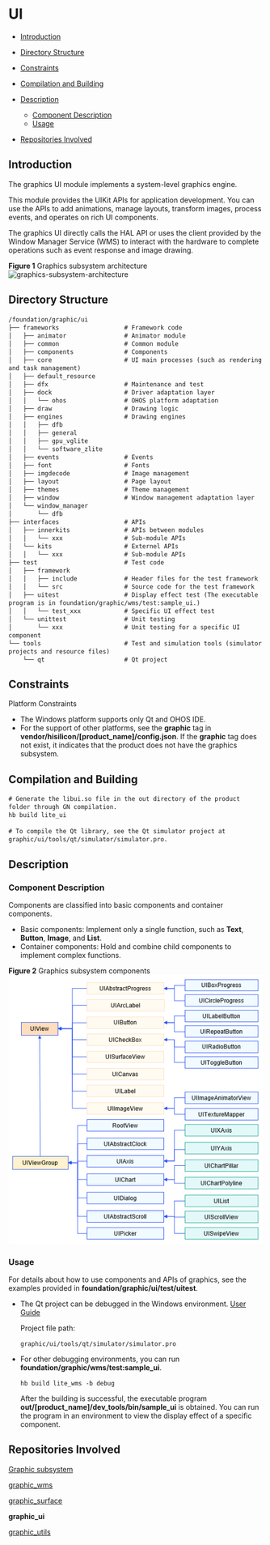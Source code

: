 # UI<a name="EN-US_TOPIC_0000001123180295"></a>

-   [Introduction](#section11660541593)
-   [Directory Structure](#section161941989596)
-   [Constraints](#section119744591305)
-   [Compilation and Building](#section137768191623)
-   [Description](#section1312121216216)
    -   [Component Description](#section66002422015)
    -   [Usage](#section129654513264)

-   [Repositories Involved](#section1371113476307)

## Introduction<a name="section11660541593"></a>

The graphics UI module implements a system-level graphics engine.

This module provides the UIKit APIs for application development. You can use the APIs to add animations, manage layouts, transform images, process events, and operates on rich UI components.

The graphics UI directly calls the HAL API or uses the client provided by the Window Manager Service \(WMS\) to interact with the hardware to complete operations such as event response and image drawing.

**Figure  1**  Graphics subsystem architecture<a name="fig1358754417214"></a>  
![](figures/graphics-subsystem-architecture.png "graphics-subsystem-architecture")

## Directory Structure<a name="section161941989596"></a>

```
/foundation/graphic/ui
├── frameworks                  # Framework code
│   ├── animator                # Animator module
│   ├── common                  # Common module
│   ├── components              # Components
│   ├── core                    # UI main processes (such as rendering and task management)
│   ├── default_resource
│   ├── dfx                     # Maintenance and test
│   ├── dock                    # Driver adaptation layer
│   │   └── ohos                # OHOS platform adaptation
│   ├── draw                    # Drawing logic
│   ├── engines                 # Drawing engines
│   │   ├── dfb
│   │   ├── general
│   │   ├── gpu_vglite
│   │   └── software_zlite
│   ├── events                  # Events
│   ├── font                    # Fonts
│   ├── imgdecode               # Image management
│   ├── layout                  # Page layout
│   ├── themes                  # Theme management
│   ├── window                  # Window management adaptation layer
│   └── window_manager
│       └── dfb
├── interfaces                  # APIs
│   ├── innerkits               # APIs between modules
│   │   └── xxx                 # Sub-module APIs
│   └── kits                    # Externel APIs
│   │   └── xxx                 # Sub-module APIs
├── test                        # Test code
│   ├── framework
│   │   ├── include             # Header files for the test framework
│   │   └── src                 # Source code for the test framework
│   ├── uitest                  # Display effect test (The executable program is in foundation/graphic/wms/test:sample_ui.)
│   │   └── test_xxx            # Specific UI effect test
│   └── unittest                # Unit testing
│       └── xxx                 # Unit testing for a specific UI component
└── tools                       # Test and simulation tools (simulator projects and resource files)
    └── qt                      # Qt project
```

## Constraints<a name="section119744591305"></a>

Platform Constraints

-   The Windows platform supports only Qt and OHOS IDE.
-   For the support of other platforms, see the  **graphic**  tag in  **vendor/hisilicon/\[product\_name\]/config.json**. If the  **graphic**  tag does not exist, it indicates that the product does not have the graphics subsystem.

## Compilation and Building<a name="section137768191623"></a>

```
# Generate the libui.so file in the out directory of the product folder through GN compilation.
hb build lite_ui

# To compile the Qt library, see the Qt simulator project at graphic/ui/tools/qt/simulator/simulator.pro.
```

## Description<a name="section1312121216216"></a>

### Component Description<a name="section66002422015"></a>

Components are classified into basic components and container components.

-   Basic components: Implement only a single function, such as  **Text**,  **Button**,  **Image**, and  **List**.
-   Container components: Hold and combine child components to implement complex functions.

**Figure  2**  Graphics subsystem components<a name="fig1594213196218"></a>  
![](figures/graphics-subsystem-components.png "graphics-subsystem-components")

### Usage<a name="section129654513264"></a>

For details about how to use components and APIs of graphics, see the examples provided in  **foundation/graphic/ui/test/uitest**.

-   The Qt project can be debugged in the Windows environment. [User Guide](https://gitee.com/openharmony/ace_engine_lite/tree/master/frameworks/tools/qt/simulator)

    Project file path:

    ```
    graphic/ui/tools/qt/simulator/simulator.pro
    ```

-   For other debugging environments, you can run  **foundation/graphic/wms/test:sample\_ui**.

    ```
    hb build lite_wms -b debug
    ```

    After the building is successful, the executable program  **out/\[product\_name\]/dev\_tools/bin/sample\_ui**  is obtained. You can run the program in an environment to view the display effect of a specific component.


## Repositories Involved<a name="section1371113476307"></a>

[Graphic subsystem](https://gitee.com/openharmony/docs/blob/master/en/readme/graphics-subsystem.md)

[graphic_wms](https://gitee.com/openharmony/graphic_wms/blob/master/README.md)

[graphic_surface](https://gitee.com/openharmony/graphic_surface/blob/master/README.md)

**graphic_ui**

[graphic_utils](https://gitee.com/openharmony/graphic_utils/blob/master/README.md)
